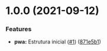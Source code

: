 # 1.0.0 (2021-09-12)


### Features

* **pwa:** Estrutura inicial ([#1](https://github.com/CelioHauck/vazou/issues/1)) ([871e5b1](https://github.com/CelioHauck/vazou/commit/871e5b1afc09c4f211836b076693a62b4ce5af66))
